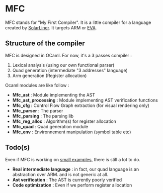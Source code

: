 # MFC

MFC stands for "My First Compiler". It is a little compiler for a language created by [SolarLiner](https://github.com/solarliner). It targets ARM or [EVA](https://github.com/eva-vm).

## Structure of the compiler

MFC is designed in OCaml. For now, it's a 3 passes compiler :
1. Lexical analysis (using our own functional parser)
2. Quad generation (intermediate "3 addresses" language)
3. Arm generation (Register allocation)

Ocaml modules are like follow :
+ **Mfc_ast** : Module implementing the AST 
+ **Mfc_ast_processing** : Module implementing AST verification functions
+ **Mfc_cfg** : Control Flow Graph extraction (for visual rendering only)
+ **Mfc_parser** : The parser
+ **Mfc_parsing** : The parsing lib
+ **Mfc_reg_alloc** : Algorithm(s) for register allocation
+ **Mfc_quad** : Quad generation module
+ **Mfc_env** : Environnement manipulation (symbol table etc)

## Todo(s)

Even if MFC is working on [small examples](https://github.com/jdrprod/mfc/examples), there is still a lot to do.

+ **Real intermediate language** : in fact, our quad language is an abstraction over ARM. and is not generic at all.
+ **Ast verification** : The AST is currently poorly verified
+ **Code optimization** : Even if we perform register allocation 

